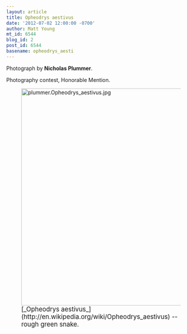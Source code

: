 ```yaml
---
layout: article
title: Opheodrys aestivus
date: '2012-07-02 12:00:00 -0700'
author: Matt Young
mt_id: 6544
blog_id: 2
post_id: 6544
basename: opheodrys_aesti
---
```

Photograph by **Nicholas Plummer**.

Photography contest, Honorable Mention.

<figure>
<img src="http://pandasthumb.org/plummer.Opheodrys_aestivus.jpg" alt="plummer.Opheodrys_aestivus.jpg" width="600" height="576" />
<figcaption markdown="span">
<big>[_Opheodrys aestivus_](http://en.wikipedia.org/wiki/Opheodrys_aestivus) -- rough green snake.</big>

</figcaption>
</figure>
